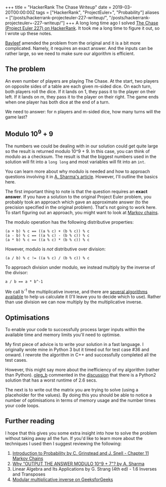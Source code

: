 +++
title = "HackerRank The Chase Writeup"
date = 2019-03-20T00:00:00Z
tags = ["HackerRank", "ProjectEuler+", "Probability"]
aliases = ["/posts/hackerrank-projecteuler-227-writeup/", "/posts/hackerrank-projecteuler+-227-writeup/"]
+++
A long long time ago I solved [The Chase (Project Euler 227) on HackerRank](https://www.hackerrank.com/contests/projecteuler/challenges/euler227). It took me a long time to figure it out, so I wrote up these notes. 

[Bayleef](https://www.hackerrank.com/profile/bayleef) amended the problem from the original and it is a bit more complicated. Namely, it requires an exact answer. And the inputs can be rather large, so we need to make sure our algorithm is efficient.

## The problem

An even number of players are playing The Chase. At the start, two players on opposite sides of a table are each given m-sided dice. On each turn, both players roll the dice. If it lands on 1, they pass it to the player on their left. If it lands on m, they pass it to the player on their right. The game ends when one player has both dice at the end of a turn.

We need to answer: for n players and m-sided dice, how many turns will the game last?

## Modulo 10<sup>9</sup> + 9

The numbers we could be dealing with in our solution could get quite large so the result is returned modulo 10^9 + 9. In this case, you can think of modulo as a checksum. The result is that the biggest numbers used in the solution will fit into a `long long` and most variables will fit into an `int`.

You can learn more about why modulo is needed and how to approach questions involving it in [A. Sharma's article](https://www.hackerearth.com/practice/notes/abhinav92003/why-output-the-answer-modulo-109-7/). However, I'll outline the basics here.

The first important thing to note is that the question requires an **exact answer**. If you have a solution to the original Project Euler problem, you probably took an approach which gave an approximate answer (to the precision specified in the original problem). That's not going to work here. To start figuring out an approach, you might want to look at [Markov chains](http://www.dartmouth.edu/\~chance/teaching_aids/books_articles/probability_book/amsbook.mac.pdf).

The modulo operation has the following distributive properties:

    (a + b) % c == ((a % c) + (b % c)) % c
    (a - b) % c == ((a % c) - (b % c)) % c
    (a * b) % c == ((a % c) * (b % c)) % c

However, modulo is _not_ distributive over division:

    (a / b) % c != ((a % c) / (b % c)) % c

To approach division under modulo, we instead multiply by the inverse of the divisor:

    a / b == a * b^-1

We call b<sup>-1</sup> the multiplicative inverse, and there are [several algorithms available](https://www.geeksforgeeks.org/multiplicative-inverse-under-modulo-m/) to help us calculate it (I'll leave you to decide which to use). Rather than use division we can now multiply by the multiplicative inverse.

## Optimisations

To enable your code to successfully process larger inputs within the available time and memory limits you'll need to optimise.

My first piece of advice is to write your solution in a fast language. I originally wrote mine in Python 3 but it timed out for test case #36 and onward. I rewrote the algorithm in C++ and successfully completed all the test cases.

However, this might say more about the inefficiency of my algorithm (rather than Python). [oleg_b](https://www.hackerrank.com/oleg_b?hr_r=1) commented in the [discussion](https://www.hackerrank.com/contests/projecteuler/challenges/euler227/forum) that there is a Python2 solution that has a worst runtime of 2.6 secs. 

The next is to write out the matrix you are trying to solve (using a placeholder for the values). By doing this you should be able to notice a number of optimisations in terms of memory usage and the number times your code loops.

## Further reading

I hope that this gives you some extra insight into how to solve the problem without taking away all the fun. If you'd like to learn more about the techniques I used then I suggest reviewing the following:

1. [Introduction to Probability by C. Grinstead and J. Snell - Chapter 11 Markov Chains](http://www.dartmouth.edu/\~chance/teaching_aids/books_articles/probability_book/amsbook.mac.pdf)
2. [Why “OUTPUT THE ANSWER MODULO 10^9 + 7"? by A. Sharma](https://www.hackerearth.com/practice/notes/abhinav92003/why-output-the-answer-modulo-109-7/)
3. Linear Algebra and Its Applications by G. Strang (4th ed) - 1.6 Inverses and Transposes
4. [Modular multiplicative inverse on GeeksforGeeks](https://www.geeksforgeeks.org/multiplicative-inverse-under-modulo-m/)

